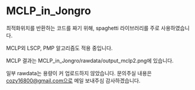 ﻿# MCLP_in_Jongro
최적화위치를 반환하는 코드를 짜기 위해, spaghetti 라이브러리를 주로 사용하였습니다. 

MCLP외 LSCP, PMP 알고리즘도 적용 중입니다.

MCLP 결과는 MCLP_in_Jongro/rawdata/output_mclp2.png에 있습니다.

일부 rawdata는 용량이 커 업로드하지 않았습니다.
문의주실 내용은 cozy16800@gmail.com으로 메일 보내주심 감사하겠습니다.
